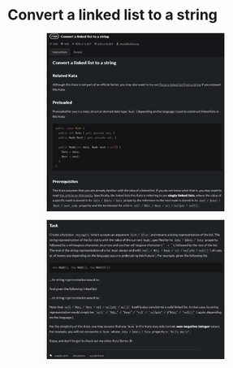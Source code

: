 # Convert a linked list to a string

<p align="center">
  <img src="./screenshots/image1.png" width="350" title="Console">
</p>

<p align="center">
  <img src="./screenshots/image2.png" width="350" title="Console">
</p>

